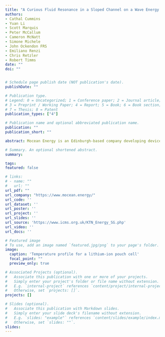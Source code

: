 ```yaml
---
title: "A Curious Fluid Resonance in a Sloped Channel on a Wave Energy Converter (Mocean Energy)"
authors:
- Cathal Cummins
- Yuan Li
- Scott Marquis
- Peter McCallum
- Cameron McNatt
- Simone Michele
- John Ockendon FRS
- Emiliano Renzi
- Chris Retzler
- Robert Timms
date: ""
doi: ""


# Schedule page publish date (NOT publication's date).
publishDate: ""

# Publication type.
# Legend: 0 = Uncategorized; 1 = Conference paper; 2 = Journal article;
# 3 = Preprint / Working Paper; 4 = Report; 5 = Book; 6 = Book section;
# 7 = Thesis; 8 = Patent
publication_types: ["4"]

# Publication name and optional abbreviated publication name.
publication: ""
publication_short: ""

abstract: Mocean Energy is an Edinburgh-based company developing devices (wave energy converters) that capture energy from the ocean's waves and convert it to electrical energy. The company's current device design was the result of an optimisation algorithm that aimed to minimise the ratio of cost to energy production of such devices. The geometry of the resulting device displayed a unique feature of 'wave channels', which are sloped channels on the fore and aft of the device. The resulting design exhibits, what the company term, 'wave resonance' inside the wave channels, leading to large waves experienced by the device. However, the origin of this wave phenomenon is not clear. In particular, the optimisation algorithm relies on the validity of linear wave theory, which cannot capture large free-surface elevations. Mocean Energy would like to investigate the physical mechanism causing this phenomenon to occur. In particular, they would like to understand if these resonance events are actually excited 'trapped modes', which occur close to a body in wave-structure interaction.

# Summary. An optional shortened abstract.
summary:

tags:
featured: false

# links:
# - name: ""
#   url: ""
url_pdf: ""
url_company: "https://www.mocean.energy/"
url_code: ''
url_dataset: ''
url_poster: ''
url_project: ''
url_slides: ''
url_source: 'https://www.icms.org.uk/KTN_Energy_SG.php'
url_video: ''
url_docs: ''

# Featured image
# To use, add an image named `featured.jpg/png` to your page's folder.
image:
  caption: 'Temperature profile for a lithium-ion pouch cell'
  focal_point: ""
  preview_only: true

# Associated Projects (optional).
#   Associate this publication with one or more of your projects.
#   Simply enter your project's folder or file name without extension.
#   E.g. `internal-project` references `content/project/internal-project/index.md`.
#   Otherwise, set `projects: []`.
projects: []

# Slides (optional).
#   Associate this publication with Markdown slides.
#   Simply enter your slide deck's filename without extension.
#   E.g. `slides: "example"` references `content/slides/example/index.md`.
#   Otherwise, set `slides: ""`.
slides:
---
```

